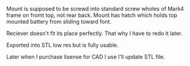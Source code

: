 Mount is supposed to be screwd into standard screw wholes of Mark4 frame on fromt top, not rear back. Mount has hatch which holds top mounted battery from sliding toward font.

Reciever doesn't fit its place perfectly. That why I have to redo it later. 

Exported into STL low res but is fully usable.

Later when I purchase lisense for CAD I use I'll update STL file.
